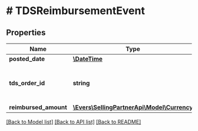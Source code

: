 # # TDSReimbursementEvent

## Properties

Name | Type | Description | Notes
------------ | ------------- | ------------- | -------------
**posted_date** | [**\DateTime**](\DateTime.md) |  | [optional]
**tds_order_id** | **string** | A tax deduction at source (TDS) claim identifier. | [optional]
**reimbursed_amount** | [**\Evers\SellingPartnerApi\Model\Currency**](Currency.md) |  | [optional]

[[Back to Model list]](../../README.md#models) [[Back to API list]](../../README.md#endpoints) [[Back to README]](../../README.md)
